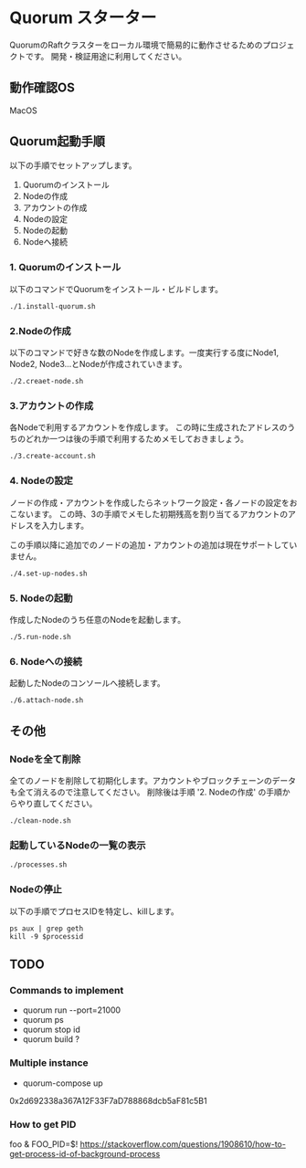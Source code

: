 # Quorum スターター

QuorumのRaftクラスターをローカル環境で簡易的に動作させるためのプロジェクトです。 開発・検証用途に利用してください。

## 動作確認OS

MacOS

## Quorum起動手順

以下の手順でセットアップします。

1. Quorumのインストール
2. Nodeの作成
3. アカウントの作成
4. Nodeの設定
5. Nodeの起動
6. Nodeへ接続

### 1. Quorumのインストール

以下のコマンドでQuorumをインストール・ビルドします。

```
./1.install-quorum.sh
```

### 2.Nodeの作成

以下のコマンドで好きな数のNodeを作成します。一度実行する度にNode1, Node2, Node3...とNodeが作成されていきます。

```
./2.creaet-node.sh
```

### 3.アカウントの作成

各Nodeで利用するアカウントを作成します。 この時に生成されたアドレスのうちのどれか一つは後の手順で利用するためメモしておきましょう。

```
./3.create-account.sh
```

### 4. Nodeの設定

ノードの作成・アカウントを作成したらネットワーク設定・各ノードの設定をおこないます。 この時、3の手順でメモした初期残高を割り当てるアカウントのアドレスを入力します。

この手順以降に追加でのノードの追加・アカウントの追加は現在サポートしていません。

```
./4.set-up-nodes.sh
```

### 5. Nodeの起動

作成したNodeのうち任意のNodeを起動します。

```
./5.run-node.sh
```

### 6. Nodeへの接続

起動したNodeのコンソールへ接続します。

```
./6.attach-node.sh
```

## その他

### Nodeを全て削除

全てのノードを削除して初期化します。アカウントやブロックチェーンのデータも全て消えるので注意してください。 削除後は手順 '2. Nodeの作成' の手順からやり直してください。

```
./clean-node.sh
```

### 起動しているNodeの一覧の表示

```
./processes.sh
```

### Nodeの停止

以下の手順でプロセスIDを特定し、killします。

```
ps aux | grep geth
kill -9 $processid
```

## TODO

### Commands to implement

- quorum run --port=21000
- quorum ps
- quorum stop id
- quorum build ?

### Multiple instance

- quorum-compose up

0x2d692338a367A12F33F7aD788868dcb5aF81c5B1

### How to get PID

foo & FOO_PID=$!
https://stackoverflow.com/questions/1908610/how-to-get-process-id-of-background-process
